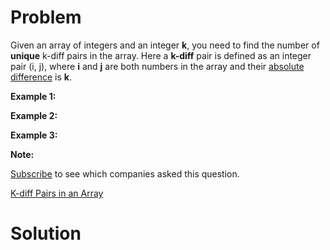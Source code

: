 
# Problem

Given an array of integers and an integer **k**, you need to find the number
of **unique** k-diff pairs in the array. Here a **k-diff** pair is defined as
an integer pair (i, j), where **i** and **j** are both numbers in the array
and their [absolute
difference](https://en.wikipedia.org/wiki/Absolute_difference) is **k**.

**Example 1:**  

**Example 2:**  

**Example 3:**  

**Note:**  

[Subscribe](/subscribe/) to see which companies asked this question.



[K-diff Pairs in an Array](https://leetcode.com/problems/k-diff-pairs-in-an-array)

# Solution



